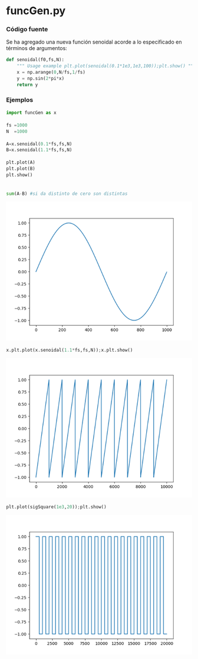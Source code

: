 # funcGen.py



### Código fuente

Se ha agregado una nueva función senoidal acorde a lo especificado en términos de argumentos:

```python
def senoidal(f0,fs,N):
    """ Usage example plt.plot(senoidal(0.1*1e3,1e3,100));plt.show() """
    x = np.arange(0,N/fs,1/fs)
    y = np.sin(2*pi*x)
    return y

```

### Ejemplos

```python
import funcGen as x

fs =1000
N  =1000

A=x.senoidal(0.1*fs,fs,N)
B=x.senoidal(1.1*fs,fs,N)

plt.plot(A)
plt.plot(B)
plt.show()


sum(A-B) #si da distinto de cero son distintas


```

<img src="Pics/ej2.1.png">

```python
x.plt.plot(x.senoidal(1.1*fs,fs,N));x.plt.show()
```

<img src="Pics/trian.png">

```python
plt.plot(sigSquare(1e3,20));plt.show()
```
<img src="Pics/square.png">
